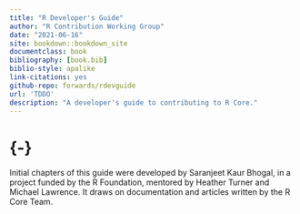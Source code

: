 ```yaml
--- 
title: "R Developer's Guide"
author: "R Contribution Working Group"
date: "2021-06-16"
site: bookdown::bookdown_site
documentclass: book
bibliography: [book.bib]
biblio-style: apalike
link-citations: yes
github-repo: forwards/rdevguide
url: 'TDDO'
description: "A developer's guide to contributing to R Core."
---
```


# {-}

Initial chapters of this guide were developed by Saranjeet Kaur Bhogal, in a project funded by the R Foundation, mentored by Heather Turner and Michael Lawrence. It draws on documentation and articles written by the R Core Team. 

